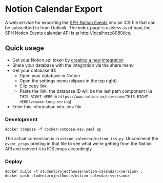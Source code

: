 # Notion Calendar Export

A web service for exporting the [SPH Notion Events](https://www.notion.so/studentprojecthouse/74bd3105a5c24edcb38f35693337e5a0) into an ICS file that can be subscribed to from Outlook. The index page is useless as of now, the SPH Notion Events calendar API is at http://localhost:8080/ics.

## Quick usage

- Get your Notion api token by [creating a new integration](https://www.notion.so/my-integrations)
- Share your database with the integration via the share menu
- Get your database ID:
  - Open your database in Notion
  - Open the settings menu (elipses in the top right)
  - Clip copy link
  - Paste the link, the database ID will be the last path component (i.e. `THIS-RIGHT-HERE` in `https://www.notion.so/username/THIS-RIGHT-HERE?v=some-long-string`)
- Enter this information into .env file

### Development
```
docker compose -f docker-compose-dev.yaml up 
```

The actual conversion is in `notion_calendar/notion_ics.py`. Uncomment the `event_props` printing in that file to see what we're getting
from the Notion API and convert it to ICS props accordingly.

### Deploy
```
docker build -t studentprojecthouse/notion-calendar:<version> .
docker push studentprojecthouse/notion-calendar:<version>
```